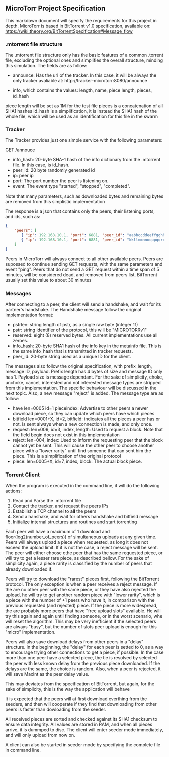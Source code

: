 ## MicroTorr Project Specification

This markdown document will specify the requirements for this project in depth.
MicroTorr is based in BitTorrent v1.0 specification, available on:
https://wiki.theory.org/BitTorrentSpecification#Message_flow


### .mtorrent file structure

The .mtorrent file structure only has the basic features of a common .torrent file, excluding the optional ones and simplifies the overall structure, minding this simulation. The fields are as follow:

* announce: Has the url of the tracker. In this case, it will be always the only tracker avaliable at: http://tracker-microtorr:8080/announce

* info, which contains the values: length, name, piece length, pieces, id_hash

piece length will be set as 1M for the test file
pieces is a concatenation of all SHA1 hashes 
id_hash is a simplification, it is instead the SHA1 hash of the whole file, which will be used as an identification for this file in the swarm


### Tracker

The Tracker provides just one simple service with the following parameters:

GET /annouce
* info_hash: 20-byte SHA-1 hash of the info dictionary from the .mtorrent file.
In this case, is id_hash.
* peer_id: 20 byte randomly generated id
* ip: peer ip
* port: The port number the peer is listening on.
* event: The event type "started", "stopped", "completed".

Note that many parameters, such as downloaded bytes and remaining bytes are removed from this simplistic implementation

The response is a json that contains only the peers, their listening ports, and ids, such as:
```json
{
    "peers": [
       { "ip": 192.168.10.1, "port": 6881, "peer_id": "aabbccddeeffgghhiijj"},
       { "ip": 192.168.10.1, "port": 6881, "peer_id": "kkllmmnnooppqqrrsstt"},
    ]
} 
```

Peers in MicroTorr will always connect to all other available peers.
Peers are supossed to continue sending GET requests, with the same parameters and event "ping". Peers that do not send a GET request within a time span of 5 minutes, will be considered dead, and removed from peers list. BitTorrent usually set this value to about 30 minutes

### Messages

After connecting to a peer, the client will send a handshake, and wait for its partner's handshake. The Handshake message follow the original implementation format:
* pstrlen: string length of pstr, as a single raw byte (integer 11)
* pstr: string identifier of the protocol, this will be "MICROTORRv1"
* reserved: eight (8) reserved bytes. All current implementations use all zeroes.
* info_hash: 20-byte SHA1 hash of the info key in the metainfo file. This is the same info_hash that is transmitted in tracker requests.
* peer_id: 20-byte string used as a unique ID for the client.

The messages also follow the original specification, with prefix_length, message ID, payload. Prefix length has 4 bytes of size and message ID only has 1. Payload size is message dependant. For the sake of simplicity, choke, unchoke, cancel, interested and not interested message types are stripped from this implementation. The specific behaviour will be discussed in the next topic. Also, a new message "reject" is added. The message type are as follow:

* have len=0005 id=1 pieceindex: Advertise to other peers a newer download piece, so they can update which peers have which pieces
* bitfield len=0001+X, id=2, bitfield: indicates all the pieces a peer has or not. Is sent always when a new connection is made, and only once.
* request: len=009, id=3, index, length: Used to request a block. Note that the field begin does not exist in this implementation
* reject: len=004, index: Used to inform the requesting peer that the block cannot yet be sent. This will cause the other peer to choose another piece with a "lower rarity" until find someone that can sent him the piece. This is a simplification of the original protocol
* piece: len=0005+X, id=7, index, block: The actual block piece.

### Torrent Client

When the program is executed in the command line, it will do the following actions:
1. Read and Parse the .mtorrent file
2. Contact the tracker, and request the peers IPs
3. Estabilish a TCP channel to **all** the peers
4. Send a hanshake, and wait for others handshake and bitfield message
5. Initialize internal structures and routines and start torrenting

Each peer will have a maximum of 1 download and floor(log2(number_of_peers)) of simultaneous uploads at any given time. Peers will always upload a piece when requested, as long it does not exceed the upload limit. If it is not the case, a reject message will be sent. The peer will either choose othe peer that has the same requested piece, or will try to get a lesser rare piece, as described bellow. For the sake of simplicity again, a piece rarity is classified by the number of peers that already downloaded it.

Peers will try to download the "rarest" pieces first, following the BitTorrent protocol. The only exception is when a peer receives a reject message. If the are no other peer with the same piece, or they have also rejected the upload, he will try to get another random piece with "lower rarity", which is a piece with the number of +1 peers who have it, in comparison with the previous requested (and rejected) piece. If the piece is more widespread, the are probably more peers that have "free upload slots" available. He will try this again and again until finding someone, or in the worst scenario, whe will reset the algorithm. This may be very inefficient if the selected peers are always "busy", but the number of slots peer upload is enough for this "micro" implementation.

Peers will also save download delays from other peers in a "delay" structure. In the beginning, the "delay" for each peer is setted to 0, as a way to encourage trying other connections to get a piece, if possible.
In the case more than one peer have a selected piece, the tie is resolved by selected the peer with less known delay from the previous piece downloaded. If the delays are the same, the choice is random. Also, when a peer is rejected, it will save MaxInt as the peer delay value.

This may deviates from the specification of BitTorrent, but again, for the sake of simplicity, this is the way the application will behave

It is expected that the peers will at first download everthing from the seeders, and then will cooperate if they find that downloading from other peers is faster than dowloading from the seeder. 

All received pieces are sorted and checked against its SHA1 checksum to ensure data integrity. All values are stored in RAM, and when all pieces arrive, it is dummped to disc. The client will enter seeder mode immediately, and will only upload from now on.

A client can also be started in seeder mode by specifying the complete file in command line.

